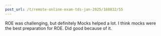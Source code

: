 ```yaml
---
post_url: /t/remote-online-exam-tds-jan-2025/168832/55
---
```

ROE was challenging, but definitely Mocks helped a lot. I think mocks were the best preparation for ROE. Did good because of it.